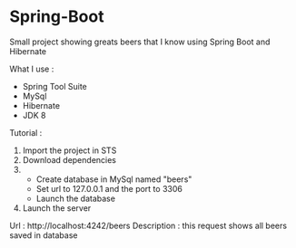 # Spring-Boot

Small project showing greats beers that I know using Spring Boot and Hibernate

What I use : 
  - Spring Tool Suite
  - MySql
  - Hibernate
  - JDK 8

Tutorial : 
1) Import the project in STS
2) Download dependencies
3) * Create database in MySql named "beers" 
   * Set url to 127.0.0.1 and the port to 3306
   * Launch the database
4) Launch the server



Url : http://localhost:4242/beers
Description : this request shows all beers saved in database
